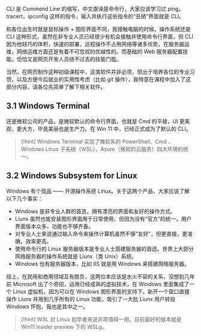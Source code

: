 CLI 是 Commond Line 的缩写，中文直译是命令行，大家应该学习过 ping，tracert，ipconfig 这样的指令，输入并执行这些指令的“丑陋”界面就是 CLI。

和各位出生时就是鼠标操作 + 图形界面不同，我接触电脑的时候，操作系统还是 CLI 这种形式，虽然在非专业人员已经很少有机会接触并使用命令行界面，但 CLI 因为他轻巧的体积，快速的部署，远程操作不占用网络等诸多优势，在服务器运维，网络运维方面还是有着不可忽视的优越性的。而基础的 Web 服务器配置技能，恰恰又是网页开发人员绕不过去的技能门槛。

当然，在网页制作这种初级课程中，这类软件并非必须，但出于培养各位的专业习惯，以及方便今后就业的实用性考虑（比如 git 操作），我特意在课程中加入了这部分内容，请各位先简单了解下相关软件。

## 3.1 Windows Terminal
还是微软公司的产品，是微软默认的命令行界面，也就是 Cmd 的平替，UI 更美观，更大方，毕竟美丽也是生产力。在 Win 11 中，已经正式成为了默认的 CLI。

>[!hint]
>Windows Terminal 实现了微软系的 PowerShell、Cmd 、Windows Linux 子系统（WSL）、Azure（微软的云服务）四大环境的统一。

## 3.2 Windows Subsystem for Linux

Windows 有个竞品 —— 开源操作系统 Linux。关于这两个产品，大家应该了解以下几个事实：

* Windows 是非专业人群的首选，拥有漂亮的界面和友好的操作方式。
* Liunx 虽然也能安装图形界面用于日常使用，但因为没有“官方”的统一，用户界面版本众多，功能也不够齐备。
* 对专业人士来说通过输入命令来操作计算机虽然不够“友好”，但更直接，更准确，效率更高。
* 使用命令行的 Linux 服务器版本是专业人士搭建服务器的首选。世界上大部分网络服务器的操作系统就是 Liunx（类 Unix）系统。
* Windows 也有服务器版本，比如 IIS 就是用 Windows 来搭建网络服务器。
 
综上，在民用和商用领域互有胜负，这两位本应该是水火不容的关系，没想到几年前 Microsoft 出了个奇招，运用已经成熟的虚拟技术，在 Windows 里面集成了一个 Linux 虚拟机，因为可以在 Windows 图形界面的支持下，新开一个窗口直接操作 Liunx 并用到几乎所有的 Linux 功能，吸引了一大批 Liunx 用户转投 Windows 怀抱，我也是其中之一。

>[!hint]
>WSL 对 Linux 初学者来说非常值得一用。目前最好的版本就是 Win11 insider preview 下的 WSLg。